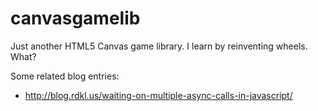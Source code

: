 canvasgamelib
=============

Just another HTML5 Canvas game library. I learn by reinventing wheels. What?

Some related blog entries:

* http://blog.rdkl.us/waiting-on-multiple-async-calls-in-javascript/
